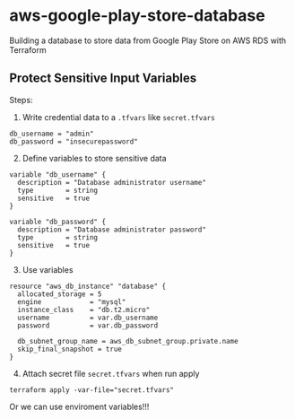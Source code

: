 # aws-google-play-store-database

Building a database to store data from Google Play Store on AWS RDS with Terraform

## Protect Sensitive Input Variables

Steps:

1. Write credential data to a `.tfvars` like `secret.tfvars`

```
db_username = "admin"
db_password = "insecurepassword"
```

2. Define variables to store sensitive data
```
variable "db_username" {
  description = "Database administrator username"
  type        = string
  sensitive   = true
}

variable "db_password" {
  description = "Database administrator password"
  type        = string
  sensitive   = true
}
```

3. Use variables
```
resource "aws_db_instance" "database" {
  allocated_storage = 5
  engine            = "mysql"
  instance_class    = "db.t2.micro"
  username          = var.db_username
  password          = var.db_password

  db_subnet_group_name = aws_db_subnet_group.private.name
  skip_final_snapshot = true
}
```

4. Attach secret file `secret.tfvars` when run apply

```
terraform apply -var-file="secret.tfvars"
```

Or we can use enviroment variables!!!
